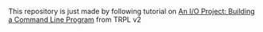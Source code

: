 This repository is just made by following tutorial on [An I/O Project: Building a Command Line Program](https://doc.rust-lang.org/stable/book/second-edition/ch12-00-an-io-project.html) from TRPL v2